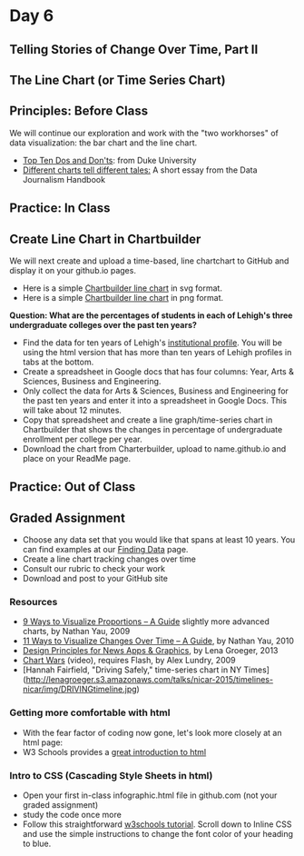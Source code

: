 # Day 6

## Telling Stories of Change Over Time, Part II

## The Line Chart (or Time Series Chart)

## Principles: Before Class

We will continue our exploration and work with the "two workhorses" of data visualization: the bar chart and the line chart.
<ul>
<li><a href=http://guides.library.duke.edu/datavis/topten>Top Ten Dos and Don'ts</a>: from Duke University</l1>
<li><a href="http://datajournalismhandbook.org/1.0/en/delivering_data_6.html">Different charts tell different tales:</a> A short essay from the Data Journalism Handbook</li>
</ul>


## Practice: In Class
## Create Line Chart in Chartbuilder

We will next create and upload a time-based, line chartchart to GitHub and display it on your github.io pages.
- Here is a simple [Chartbuilder line chart](http://jacklule.github.io/pages/SVGtest.html) in svg format.
- Here is a simple [Chartbuilder line chart](http://jacklule.github.io/pages/PNGtest.html) in png format.

**Question: What are the percentages of students in each of Lehigh's three undergraduate colleges over the past ten years?**
- Find the data for ten years of Lehigh's [institutional profile](http://www.lehigh.edu/~oir/profiles/profile.htm). You will be using the html version that has more than ten years of Lehigh profiles in tabs at the bottom.
- Create a spreadsheet in Google docs that has four columns: Year, Arts & Sciences, Business and Engineering.
- Only collect the data for Arts & Sciences, Business and Engineering for the past ten years and enter it into a spreadsheet in Google Docs. This will take about 12 minutes.
- Copy that spreadsheet and create a line graph/time-series chart in Chartbuilder that shows the changes in percentage of undergraduate enrollment per college per year. 
- Download the chart from Charterbuilder, upload to name.github.io and place on your ReadMe page.

## Practice: Out of Class
## Graded Assignment
- Choose any data set that you would like that spans at least 10 years. You can find examples at our [Finding Data](https://github.com/jacklule/DataViz-Syllabus/blob/master/Finding%20Data.md) page.
- Create a line chart tracking changes over time
- Consult our rubric to check your work
- Download and post to your GitHub site

### Resources
- [9 Ways to Visualize Proportions – A Guide](http://flowingdata.com/2009/11/25/9-ways-to-visualize-proportions-a-guide/) slightly more advanced charts, by Nathan Yau, 2009
- [11 Ways to Visualize Changes Over Time – A Guide](http://flowingdata.com/2010/01/07/11-ways-to-visualize-changes-over-time-a-guide/), by Nathan Yau, 2010
- [Design Principles for News Apps & Graphics](http://www.propublica.org/nerds/item/design-principles-for-news-apps-graphics), by Lena Groeger, 2013
- [Chart Wars](http://www.targetpointconsulting.com/ToThePoint/2010/01/05/chart-wars) (video), requires Flash, by Alex Lundry, 2009
- [Hannah Fairfield, "Driving Safely," time-series chart in NY Times]
(http://lenagroeger.s3.amazonaws.com/talks/nicar-2015/timelines-nicar/img/DRIVINGtimeline.jpg)

### Getting more comfortable with html
- With the fear factor of coding now gone, let's look more closely at an html page:
- W3 Schools provides a [great introduction to html](http://www.w3schools.com/html/html_intro.asp)

### Intro to CSS (Cascading Style Sheets in html)
- Open your first in-class infographic.html file in github.com (not your graded assignment)
- study the code once more
- Follow this straightforward [w3schools tutorial](http://www.w3schools.com/html/html_css.asp). Scroll down to Inline CSS and use the simple instructions to change the font color of your heading to blue.

